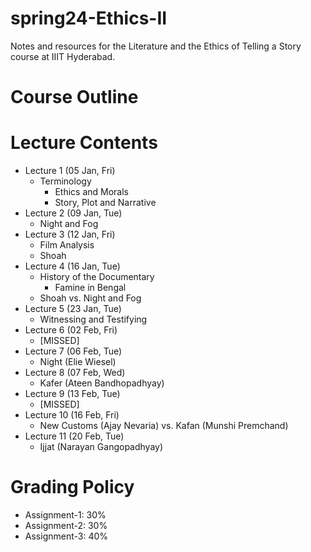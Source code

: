 # spring24-Ethics-II
Notes and resources for the Literature and the Ethics of Telling a Story course at IIIT Hyderabad.

# Course Outline

# Lecture Contents
* Lecture 1 (05 Jan, Fri)
    - Terminology
        - Ethics and Morals
        - Story, Plot and Narrative
* Lecture 2 (09 Jan, Tue)
    - Night and Fog
* Lecture 3 (12 Jan, Fri)
    - Film Analysis
    - Shoah
* Lecture 4 (16 Jan, Tue)
    - History of the Documentary
        - Famine in Bengal
    - Shoah vs. Night and Fog
* Lecture 5 (23 Jan, Tue)
    - Witnessing and Testifying
* Lecture 6 (02 Feb, Fri)
    - [MISSED]
* Lecture 7 (06 Feb, Tue)
    - Night (Elie Wiesel)
* Lecture 8 (07 Feb, Wed)
    - Kafer (Ateen Bandhopadhyay)
* Lecture 9 (13 Feb, Tue)
    - [MISSED]
* Lecture 10 (16 Feb, Fri)
    - New Customs (Ajay Nevaria) vs. Kafan (Munshi Premchand)
* Lecture 11 (20 Feb, Tue)
    - Ijjat (Narayan Gangopadhyay)

# Grading Policy
* Assignment-1: 30%
* Assignment-2: 30%
* Assignment-3: 40%
